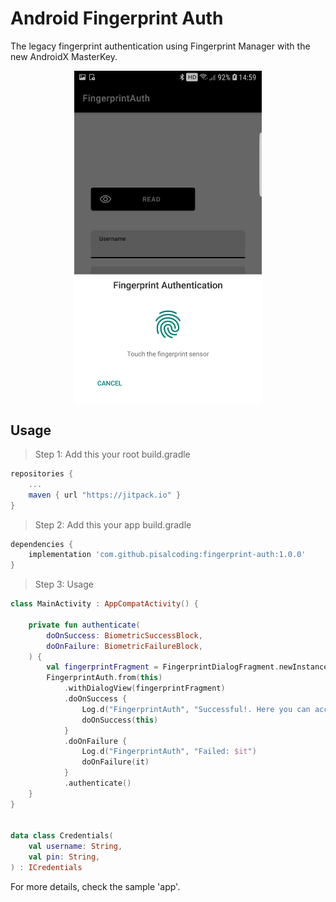 

# Android Fingerprint Auth

The legacy fingerprint authentication using Fingerprint Manager with the new AndroidX MasterKey.
<div style="text-align:center; width: 100%;">
  <img src="screenshot.jpg" width="300" height="auto" align="center"> 
</div>

## Usage

> Step 1: Add this your root build.gradle
```groovy
repositories {  
	...
    maven { url "https://jitpack.io" }
}

```
> Step 2: Add this your app build.gradle
```groovy
dependencies {
    implementation 'com.github.pisalcoding:fingerprint-auth:1.0.0'
}
```

> Step 3: Usage
```kotlin
class MainActivity : AppCompatActivity() {

    private fun authenticate(
        doOnSuccess: BiometricSuccessBlock,
        doOnFailure: BiometricFailureBlock,
    ) {
        val fingerprintFragment = FingerprintDialogFragment.newInstance()
        FingerprintAuth.from(this)
            .withDialogView(fingerprintFragment)
            .doOnSuccess {
                Log.d("FingerprintAuth", "Successful!. Here you can access encrypted sharedpreference wrapped in CredentailsKeeper.")
                doOnSuccess(this)
            }
            .doOnFailure {
                Log.d("FingerprintAuth", "Failed: $it")
                doOnFailure(it)
            }
            .authenticate()
    }
}


data class Credentials(
    val username: String,
    val pin: String,
) : ICredentials
```

For more details, check the sample 'app'.

